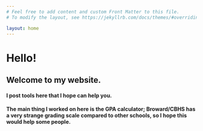 ```yaml
---
# Feel free to add content and custom Front Matter to this file.
# To modify the layout, see https://jekyllrb.com/docs/themes/#overriding-theme-defaults

layout: home
---
```

<link rel="stylesheet" href='{{ "/assets/main.css" | prepend: site.baseurl }}' >
<head>
<title>Cypress Bay Broward Highschool high school GPA calculator</title>
<meta name="keywords" content="High school, GPA, GPA predictor, broward, Cypress bay, Cypress, Cypress bay high school, GPA predictor broward, GPA predictor cypress bay, GPA calculator broward">
</head>
<body>
<script type="text/javascript" src="/salaleguas/assets/script.js"></script>
<link rel="stylesheet" type="text/css" href="/assets/main.css" media = "screen,projection"/>
<body>
<h1>Hello!</h1>
<h2>Welcome to my website.</h2>
<h4>
I post tools here that I hope can help you.</h4>
<h4>The main thing I worked on here is the GPA calculator; Broward/CBHS has a very strange grading scale compared to other schools, so I hope this would help some people.</h4>
</body>